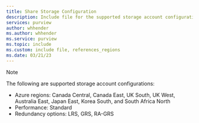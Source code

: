 ```yaml
---
title: Share Storage Configuration
description: Include file for the supported storage account configurations for Data Sharing in Microsoft Purview.
services: purview
author: whhender
ms.author: whhender
ms.service: purview
ms.topic: include
ms.custom: include file, references_regions
ms.date: 03/21/23
---
```


> [!NOTE]
> The following are supported storage account configurations:
>
> - Azure regions: Canada Central, Canada East, UK South, UK West, Australia East, Japan East, Korea South, and South Africa North 
> - Performance: Standard
> - Redundancy options: LRS, GRS, RA-GRS
